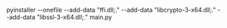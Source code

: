 

pyinstaller --onefile --add-data "ffi.dll;." --add-data "libcrypto-3-x64.dll;." --add-data "libssl-3-x64.dll;."  main.py
